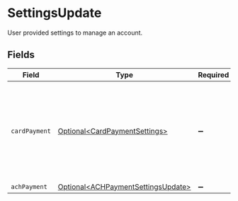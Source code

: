 # SettingsUpdate

User provided settings to manage an account.


## Fields

| Field                                                                                            | Type                                                                                             | Required                                                                                         | Description                                                                                      |
| ------------------------------------------------------------------------------------------------ | ------------------------------------------------------------------------------------------------ | ------------------------------------------------------------------------------------------------ | ------------------------------------------------------------------------------------------------ |
| `cardPayment`                                                                                    | [Optional\<CardPaymentSettings>](../../models/components/CardPaymentSettings.md)                 | :heavy_minus_sign:                                                                               | User provided settings to manage card payments. This data is only allowed on a business account. |
| `achPayment`                                                                                     | [Optional\<ACHPaymentSettingsUpdate>](../../models/components/ACHPaymentSettingsUpdate.md)       | :heavy_minus_sign:                                                                               | N/A                                                                                              |